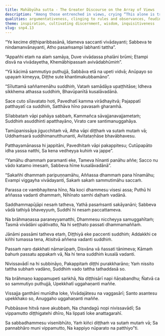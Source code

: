 ```yaml
---
title: Mahābyūha sutta - The Greater Discourse on the Array of Views
description: "Among those entrenched in views, crying “This alone is truth,” the Buddha calls it a small matter with two fruits: blame and praise. Seeing safety in the ground of non-dispute, the wise do not seek purity by precepts and vows or by what is seen, heard, or sensed. The sage ends craving for various states of existence and stands equanimous."
qualities: argumentativeness, clinging to rules and observances, feuding, personal existence, safety, tranquility, perturbation, craving, self-making, equanimity, tranquility, wisdom, stubbornness, attachment, free from attachment
theme: inspiration, cultivating discernment, wisdom, inquisitiveness
slug: snp4.13
---
```


“Ye kecime diṭṭhiparibbasānā,
Idameva saccanti vivādayanti;
Sabbeva te nindamanvānayanti,
Atho pasaṁsampi labhanti tattha”.

“Appañhi etaṁ na alaṁ samāya,
Duve vivādassa phalāni brūmi;
Etampi disvā na vivādayetha,
Khemābhipassaṁ avivādabhūmiṁ”.

“Yā kācimā sammutiyo puthujjā,
Sabbāva etā na upeti vidvā;
Anūpayo so upayaṁ kimeyya,
Diṭṭhe sute khantimakubbamāno”.

“Sīluttamā saññamenāhu suddhiṁ,
Vataṁ samādāya upaṭṭhitāse;
Idheva sikkhema athassa suddhiṁ,
Bhavūpanītā kusalāvadānā.

Sace cuto sīlavatato hoti,
Pavedhatī kamma virādhayitvā;
Pajappatī patthayatī ca suddhiṁ,
Satthāva hīno pavasaṁ gharamhā.

Sīlabbataṁ vāpi pahāya sabbaṁ,
Kammañca sāvajjanavajjametaṁ;
Suddhiṁ asuddhinti apatthayāno,
Virato care santimanuggahāya.

Tamūpanissāya jigucchitaṁ vā,
Atha vāpi diṭṭhaṁ va sutaṁ mutaṁ vā;
Uddhaṁsarā suddhimanutthunanti,
Avītataṇhāse bhavābhavesu.

Patthayamānassa hi jappitāni,
Pavedhitaṁ vāpi pakappitesu;
Cutūpapāto idha yassa natthi,
Sa kena vedheyya kuhiṁ va jappe”.

“Yamāhu dhammaṁ paramanti eke,
Tameva hīnanti panāhu aññe;
Sacco nu vādo katamo imesaṁ,
Sabbeva hīme kusalāvadānā”.

“Sakañhi dhammaṁ paripuṇṇamāhu,
Aññassa dhammaṁ pana hīnamāhu;
Evampi viggayha vivādayanti,
Sakaṁ sakaṁ sammutimāhu saccaṁ.

Parassa ce vambhayitena hīno,
Na koci dhammesu visesi assa;
Puthū hi aññassa vadanti dhammaṁ,
Nihīnato samhi daḷhaṁ vadānā.

Saddhammapūjāpi nesaṁ tatheva,
Yathā pasaṁsanti sakāyanāni;
Sabbeva vādā tathiyā bhaveyyuṁ,
Suddhī hi nesaṁ paccattameva.

Na brāhmaṇassa paraneyyamatthi,
Dhammesu niccheyya samuggahītaṁ;
Tasmā vivādāni upātivatto,
Na hi seṭṭhato passati dhammamaññaṁ.

Jānāmi passāmi tatheva etaṁ,
Diṭṭhiyā eke paccenti suddhiṁ;
Addakkhi ce kiñhi tumassa tena,
Atisitvā aññena vadanti suddhiṁ.

Passaṁ naro dakkhati nāmarūpaṁ,
Disvāna vā ñassati tānimeva;
Kāmaṁ bahuṁ passatu appakaṁ vā,
Na hi tena suddhiṁ kusalā vadanti.

Nivissavādī na hi subbināyo,
Pakappitaṁ diṭṭhi purakkharāno;
Yaṁ nissito tattha subhaṁ vadāno,
Suddhiṁ vado tattha tathaddasā so.

Na brāhmaṇo kappamupeti saṅkhā,
Na diṭṭhisārī napi ñāṇabandhu;
Ñatvā ca so sammutiyo puthujjā,
Upekkhatī uggahaṇanti maññe.

Vissajja ganthāni munīdha loke,
Vivādajātesu na vaggasārī;
Santo asantesu upekkhako so,
Anuggaho uggahaṇanti maññe.

Pubbāsave hitvā nave akubbaṁ,
Na chandagū nopi nivissavādī;
Sa vippamutto diṭṭhigatehi dhīro,
Na lippati loke anattagarahī.

Sa sabbadhammesu visenibhūto,
Yaṁ kiñci diṭṭhaṁ va sutaṁ mutaṁ vā;
Sa pannabhāro muni vippamutto,
Na kappiyo nūparato na patthiyo”ti.
